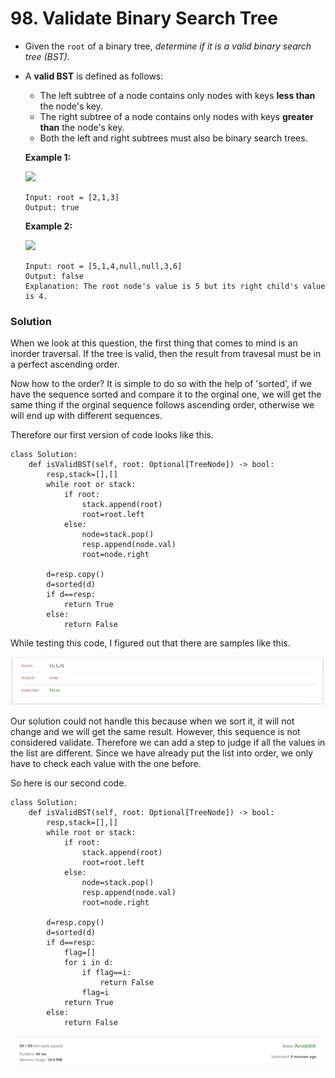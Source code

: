 # 98. Validate Binary Search Tree

* Given the `root` of a binary tree, _determine if it is a valid binary search tree (BST)_.
*   A **valid BST** is defined as follows:

    * The left subtree of a node contains only nodes with keys **less than** the node's key.
    * The right subtree of a node contains only nodes with keys **greater than** the node's key.
    * Both the left and right subtrees must also be binary search trees.

    &#x20;

    **Example 1:**

    ![](https://assets.leetcode.com/uploads/2020/12/01/tree1.jpg)

    ```
    Input: root = [2,1,3]
    Output: true
    ```

    **Example 2:**

    ![](https://assets.leetcode.com/uploads/2020/12/01/tree2.jpg)

    ```
    Input: root = [5,1,4,null,null,3,6]
    Output: false
    Explanation: The root node's value is 5 but its right child's value is 4.
    ```



### Solution&#x20;

When we look at this question, the first thing that comes to mind is an inorder traversal. If the tree is valid, then the result from travesal must be in a perfect ascending order.&#x20;

Now how to the order? It is simple to do so with the help of 'sorted', if we have the sequence sorted and compare it to the orginal one, we will get the same thing if the orginal sequence follows ascending order, otherwise we will end up with different sequences.&#x20;

Therefore our first version of code looks like this.&#x20;

```
class Solution:
    def isValidBST(self, root: Optional[TreeNode]) -> bool:
        resp,stack=[],[]
        while root or stack:
            if root:
                stack.append(root)
                root=root.left
            else:
                node=stack.pop()
                resp.append(node.val)
                root=node.right
        
        d=resp.copy()
        d=sorted(d)
        if d==resp:
            return True
        else:
            return False
```

While testing this code, I figured out that there are samples like this.&#x20;

![](<../../.gitbook/assets/image (5) (1) (1) (1) (1) (1) (1) (1) (1) (1) (1).png>)

Our solution could not handle this because when we sort it, it will not change and we will get the same result. However, this sequence is not considered validate. Therefore we can add a step to judge if all the values in the list are different. Since we have already put the list into order, we only have to check each value with the one before.&#x20;

So here is our second code.&#x20;

```
class Solution:
    def isValidBST(self, root: Optional[TreeNode]) -> bool:
        resp,stack=[],[]
        while root or stack:
            if root:
                stack.append(root)
                root=root.left
            else:
                node=stack.pop()
                resp.append(node.val)
                root=node.right
        
        d=resp.copy()
        d=sorted(d)
        if d==resp:
            flag=[]
            for i in d:
                if flag==i:
                    return False
                flag=i
            return True
        else:
            return False
```

![](<../../.gitbook/assets/image (2) (1) (1).png>)

